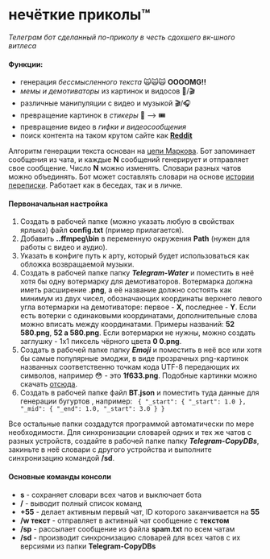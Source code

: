 # нечёткие приколы™
_Телеграм бот сделанный по-приколу в честь сдохшего вк-шного витлеса_

#### Функции:
- генерация *бессмысленного текста* 🙀🙀🙀 **OOOOMG!!**
- *мемы и демотиваторы* из картинок и видосов 📸/🎬
- различные манипуляции с видео и музыкой 🎬/🎧
- превращение картинок в *стикеры* 📸 --> 🎟
- превращение видео в *гифки и видеосообщения*
- поиск контента на таком крутом сайте как **[Reddit]**

Алгоритм генерации текста основан на [цепи Маркова]. Бот запоминает сообщения из чата, и каждые **N** сообщений генерирует и отправляет свое сообщение. Число **N** можно изменять. Словари разных чатов можно объединять. Бот может составлять словари на основе [истории переписки]. Работает как в беседах, так и в личке.

#### Первоначальная настройка
1. Создать в рабочей папке (можно указать любую в свойствах ярлыка) файл **config.txt** (пример прилагается).
2. Добавить **..ffmpeg\bin** в переменную окружения **Path** (нужен для работы с видео и аудио).
3. Указать в конфиге путь к арту, который будет использоваться как обложка возвращаемой музыки.
4. Создать в рабочей папке папку **_Telegram-Water_** и поместить в неё хотя бы одну вотермарку для демотиваторов. Вотермарка должна иметь расширение **.png**, а её название должно состоять как минимум из двух чисел, обозначающих координаты верхнего левого угла вотермарки на демотиваторе: первое - **X**, последнее - **Y**. Если есть вотерки с одинаковыми координатами, дополнительные слова можно вписать между координатами. Примеры названий: **52 580.png**, **52 a 580.png**. Если вотермарки не нужны, можно создать заглушку - 1x1 пиксель чёрного цвета **0 0.png**.
5. Создать в рабочей папке папку **_Emoji_** и поместить в неё все или хотя бы самые популярные эмоджи, в виде прозрачных png-картинок названных соответственно точкам кода UTF-8 передающих их символов, например 😳 - это **1f633.png**. Подобные картинки можно скачать [отсюда].
6. Создать в рабочей папке файл **BT.json** и поместить туда данные для генерации бугуртов , например:
``` { "_start": { "_start": 1.0 }, "_mid": { "_end": 1.0, "_start": 3.0 } }```

Все остальные папки создадутся программой автоматически по мере необходимости. Для синхронизации словарей одних и тех же чатов с разных устройств, создайте в рабочей папке папку ***Telegram-CopyDBs***, закиньте в неё словари с другого устройства и выполните синхронизацию командой **/sd**.

#### Основные команды консоли
- **s** - сохраняет словари всех чатов и выключает бота
- **/** - выводит полный список команд
- **\+55** - делает активным первый чат, ID которого заканчивается на **55**
- **/w текст** - отправляет в активный чат сообщение с **текстом**
- **/sp** - рассылает сообщение из файла **spam.txt** по всем чатам
- **/sd** - производит синхронизацию словарей для всех чатов с их версиями из папки **Telegram-CopyDBs**

[Reddit]: <https://www.reddit.com/>
[цепи Маркова]: <https://ru.wikipedia.org/wiki/%D0%A6%D0%B5%D0%BF%D1%8C_%D0%9C%D0%B0%D1%80%D0%BA%D0%BE%D0%B2%D0%B0>
[истории переписки]: <https://www.maketecheasier.com/export-telegram-chat-history/>
[отсюда]:<https://emojipedia.org/>